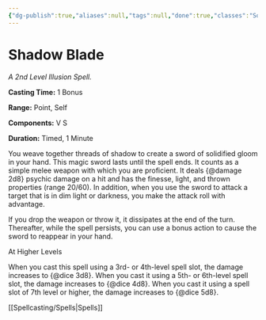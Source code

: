 ```yaml
---
{"dg-publish":true,"aliases":null,"tags":null,"done":true,"classes":"Sorcerer, Warlock, Wizard,","spellLevel":2,"school":"Illusion","source":"XGE","permalink":"/spells/shadow-blade/","dgHomeLink":false,"dgPassFrontmatter":true}
---
```


# Shadow Blade
*A 2nd Level Illusion Spell.*

**Casting Time:** 1 Bonus

**Range:** Point, Self

**Components:** V S 

**Duration:** Timed, 1 Minute

You weave together threads of shadow to create a sword of solidified gloom in your hand. This magic sword lasts until the spell ends. It counts as a simple melee weapon with which you are proficient. It deals {@damage 2d8} psychic damage on a hit and has the finesse, light, and thrown properties (range 20/60). In addition, when you use the sword to attack a target that is in dim light or darkness, you make the attack roll with advantage.



If you drop the weapon or throw it, it dissipates at the end of the turn. Thereafter, while the spell persists, you can use a bonus action to cause the sword to reappear in your hand.

At Higher Levels

When you cast this spell using a 3rd- or 4th-level spell slot, the damage increases to {@dice 3d8}. When you cast it using a 5th- or 6th-level spell slot, the damage increases to {@dice 4d8}. When you cast it using a spell slot of 7th level or higher, the damage increases to {@dice 5d8}.

[[Spellcasting/Spells|Spells]]